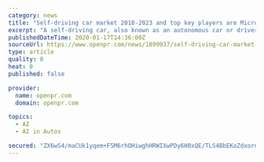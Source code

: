 ```yaml
---
category: news
title: "Self-driving car market 2018-2023 and top key players are Microsoft, Apple, IBM, Cisco"
excerpt: "A self-driving car, also known as an autonomous car or driverless car, is a vehicle that uses a combination of sensors, cameras, radars and artificial intelligence (AI), to travel between destinations without the need of any human effort. To qualify as fully autonomous, a vehicle must be able to navigate without human intervention, to a ..."
publishedDateTime: 2020-01-17T14:36:00Z
sourceUrl: https://www.openpr.com/news/1899937/self-driving-car-market-2018-2023-and-top-key-players
type: article
quality: 0
heat: 0
published: false

provider:
  name: openpr.com
  domain: openpr.com

topics:
  - AI
  - AI in Autos

secured: "ZX6wS4/maCUk1yqem+F5M6rhOHiwghHRWIXwPDy6H0xQE/TLS4BbEKoZdxornJdjF2iBz2Z/51/7OY0XlkYEFXsI2O16Lvuwlq43X5U7pWCE4SkkAqF5FrVsxSqPNTzm04SSxZc9VpyP0ci7sq6v+hZO30A3C+rs0VjFOwgruiHC/kbrwEIFh2A+T4nVTXfuvJA4RfDnKxJy8l2xjiMEDz6UUF9LyAIEUQeU+7AITJJgz+4fq9ojsmU2ePL4g/Ar+AonD5EQ/BX3ircaV/uUBxFR/Tbcol02DSXgf5k6s8Q=;8uVKE5w9Uw/SsyA/FO7GkA=="
---
```


